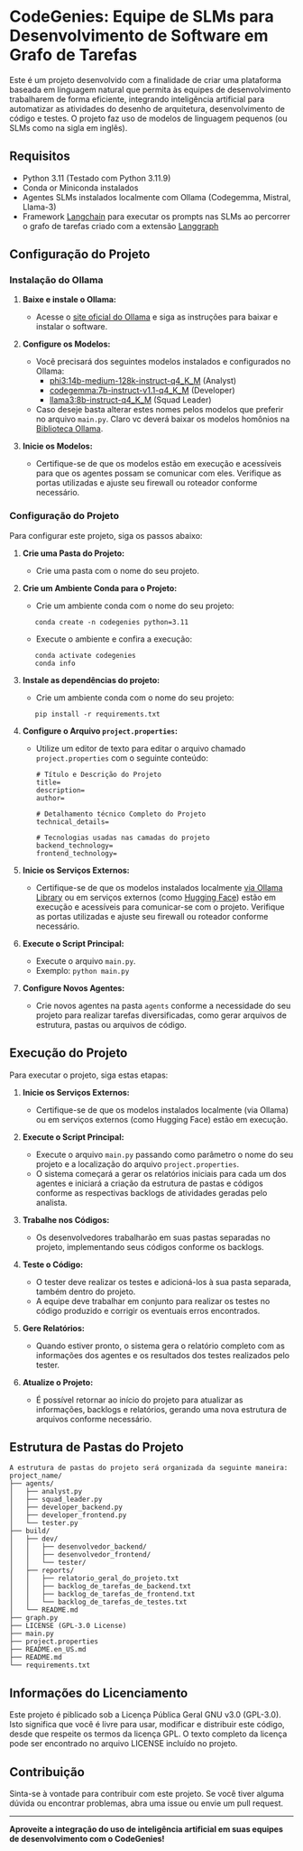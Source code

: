 # CodeGenies: Equipe de SLMs para Desenvolvimento  de Software em Grafo de Tarefas

Este é um projeto desenvolvido com a finalidade de criar uma plataforma baseada em linguagem natural que permita às equipes de desenvolvimento trabalharem de forma eficiente, integrando inteligência artificial para automatizar as atividades do desenho de arquitetura, desenvolvimento de código e testes. O projeto faz uso de modelos de linguagem pequenos (ou SLMs como na sigla em inglês).

## Requisitos

- Python 3.11 (Testado com Python 3.11.9)
- Conda or Miniconda instalados
- Agentes SLMs instalados localmente com Ollama (Codegemma, Mistral, Llama-3)
- Framework [Langchain](https://github.com/langchain-ai/langchain) para executar os prompts nas SLMs ao percorrer o grafo de tarefas criado com a extensão [Langgraph](https://github.com/langchain-ai/langgraph)

## Configuração do Projeto

### Instalação do Ollama

1. **Baixe e instale o Ollama:**
   - Acesse o [site oficial do Ollama](https://ollama.ai) e siga as instruções para baixar e instalar o software.

2. **Configure os Modelos:**
   - Você precisará dos seguintes modelos instalados e configurados no Ollama:
     - [phi3:14b-medium-128k-instruct-q4_K_M](https://ollama.com/library/phi3:14b-medium-128k-instruct-q4_K_M) (Analyst)
     - [codegemma:7b-instruct-v1.1-q4_K_M](https://ollama.com/library/codegemma:7b-instruct-v1.1-q4_K_M) (Developer)
     - [llama3:8b-instruct-q4_K_M](https://ollama.com/library/llama3:8b-instruct-q4_K_M) (Squad Leader)
   - Caso deseje basta alterar estes nomes pelos modelos que preferir no arquivo `main.py`. Claro vc deverá baixar os modelos homônios na [Biblioteca Ollama](https://ollama.com/library/).

3. **Inicie os Modelos:**
   - Certifique-se de que os modelos estão em execução e acessíveis para que os agentes possam se comunicar com eles. Verifique as portas utilizadas e ajuste seu firewall ou roteador conforme necessário.

### Configuração do Projeto

Para configurar este projeto, siga os passos abaixo:

1. **Crie uma Pasta do Projeto:**
   - Crie uma pasta com o nome do seu projeto.

2. **Crie um Ambiente Conda para o Projeto:**
   - Crie um ambiente conda com o nome do seu projeto:
   ```
      conda create -n codegenies python=3.11
   ```
   - Execute o ambiente e confira a execução:
   ```
      conda activate codegenies
      conda info
   ```

3. **Instale as dependências do projeto:**
   - Crie um ambiente conda com o nome do seu projeto:
   ```
      pip install -r requirements.txt
   ```

4. **Configure o Arquivo `project.properties`:**
   - Utilize um editor de texto para editar o arquivo chamado `project.properties` com o seguinte conteúdo:
     ```
     # Título e Descrição do Projeto
     title=
     description=
     author=

     # Detalhamento técnico Completo do Projeto
     technical_details=

     # Tecnologias usadas nas camadas do projeto
     backend_technology=
     frontend_technology=
     ```

5. **Inicie os Serviços Externos:**
   - Certifique-se de que os modelos instalados localmente [via Ollama Library](https://ollama.com/library/) ou em serviços externos (como [Hugging Face](https://huggingface.co/models?sort=downloads&search=gguf)) estão em execução e acessíveis para comunicar-se com o projeto. Verifique as portas utilizadas e ajuste seu firewall ou roteador conforme necessário.

6. **Execute o Script Principal:**
   - Execute o arquivo `main.py`.
   - Exemplo: `python main.py`

7. **Configure Novos Agentes:**
   - Crie novos agentes na pasta `agents` conforme a necessidade do seu projeto para realizar tarefas diversificadas, como gerar arquivos de estrutura, pastas ou arquivos de código.

## Execução do Projeto

Para executar o projeto, siga estas etapas:

1. **Inicie os Serviços Externos:**
   - Certifique-se de que os modelos instalados localmente (via Ollama) ou em serviços externos (como Hugging Face) estão em execução.

2. **Execute o Script Principal:**
   - Execute o arquivo `main.py` passando como parâmetro o nome do seu projeto e a localização do arquivo `project.properties`.
   - O sistema começará a gerar os relatórios iniciais para cada um dos agentes e iniciará a criação da estrutura de pastas e códigos conforme as respectivas backlogs de atividades geradas pelo analista.

3. **Trabalhe nos Códigos:**
   - Os desenvolvedores trabalharão em suas pastas separadas no projeto, implementando seus códigos conforme os backlogs.

4. **Teste o Código:**
   - O tester deve realizar os testes e adicioná-los à sua pasta separada, também dentro do projeto.
   - A equipe deve trabalhar em conjunto para realizar os testes no código produzido e corrigir os eventuais erros encontrados.

5. **Gere Relatórios:**
   - Quando estiver pronto, o sistema gera o relatório completo com as informações dos agentes e os resultados dos testes realizados pelo tester.

6. **Atualize o Projeto:**
   - É possível retornar ao início do projeto para atualizar as informações, backlogs e relatórios, gerando uma nova estrutura de arquivos conforme necessário.

## Estrutura de Pastas do Projeto

```
A estrutura de pastas do projeto será organizada da seguinte maneira:
project_name/
├── agents/
│   ├── analyst.py
│   ├── squad_leader.py
│   ├── developer_backend.py
│   ├── developer_frontend.py
│   └── tester.py
├── build/
│   ├── dev/
│   │   ├── desenvolvedor_backend/
│   │   ├── desenvolvedor_frontend/
│   │   └── tester/
│   ├── reports/
│   │   ├── relatorio_geral_do_projeto.txt
│   │   ├── backlog_de_tarefas_de_backend.txt
│   │   ├── backlog_de_tarefas_de_frontend.txt
│   │   └── backlog_de_tarefas_de_testes.txt
│   └── README.md
├── graph.py
├── LICENSE (GPL-3.0 License)
├── main.py
├── project.properties
├── README.en_US.md
├── README.md
└── requirements.txt
```

## Informações do Licenciamento

Este projeto é piblicado sob a Licença Pública Geral GNU v3.0 (GPL-3.0). Isto significa que você é livre para usar, modificar e distribuir este código, desde que respeite os termos da licença GPL. O texto completo da licença pode ser encontrado no arquivo LICENSE incluído no projeto.

## Contribuição

Sinta-se à vontade para contribuir com este projeto. Se você tiver alguma dúvida ou encontrar problemas, abra uma issue ou envie um pull request.

---

**Aproveite a integração do uso de inteligência artificial em suas equipes de desenvolvimento com o CodeGenies!**
